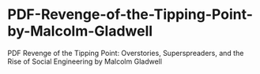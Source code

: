 # PDF-Revenge-of-the-Tipping-Point-by-Malcolm-Gladwell
PDF Revenge of the Tipping Point: Overstories, Superspreaders, and the Rise of Social Engineering by Malcolm Gladwell
